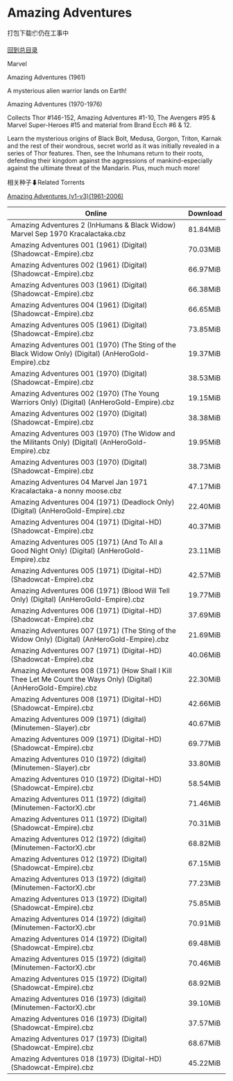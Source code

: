 # Amazing Adventures

打包下载📦仍在工事中

[回到总目录](/Catalogs.md)

Marvel

Amazing Adventures (1961)

A mysterious alien warrior lands on Earth!



Amazing Adventures (1970-1976)

Collects Thor #146-152, Amazing Adventures #1-10, The Avengers #95 & Marvel Super-Heroes #15 and material from Brand Ecch #6 & 12.



Learn the mysterious origins of Black Bolt, Medusa, Gorgon, Triton, Karnak and the rest of their wondrous, secret world as it was initially revealed in a series of Thor features. Then, see the Inhumans return to their roots, defending their kingdom against the aggressions of mankind-especially against the ultimate threat of the Mandarin. Plus, much much more!





相关种子⬇Related Torrents

[Amazing Adventures (v1-v3)(1961-2006)](https://github.com/alicewish/markdown/blob/master/torrent/Amazing-Adventures--v1-v3--1961-2006.md)

Online | Download
--- | ---
Amazing Adventures 2 (InHumans & Black Widow) Marvel Sep 1970 Kracalactaka.cbz | 81.84MiB
Amazing Adventures 001 (1961) (Digital) (Shadowcat-Empire).cbz | 70.03MiB
Amazing Adventures 002 (1961) (Digital) (Shadowcat-Empire).cbz | 66.97MiB
Amazing Adventures 003 (1961) (Digital) (Shadowcat-Empire).cbz | 66.38MiB
Amazing Adventures 004 (1961) (Digital) (Shadowcat-Empire).cbz | 66.65MiB
Amazing Adventures 005 (1961) (Digital) (Shadowcat-Empire).cbz | 73.85MiB
Amazing Adventures 001 (1970) (The Sting of the Black Widow Only) (Digital) (AnHeroGold-Empire).cbz | 19.37MiB
Amazing Adventures 001 (1970) (Digital) (Shadowcat-Empire).cbz | 38.53MiB
Amazing Adventures 002 (1970) (The Young Warriors Only) (Digital) (AnHeroGold-Empire).cbz | 19.15MiB
Amazing Adventures 002 (1970) (Digital) (Shadowcat-Empire).cbz | 38.38MiB
Amazing Adventures 003 (1970) (The Widow and the Militants Only) (Digital) (AnHeroGold-Empire).cbz | 19.95MiB
Amazing Adventures 003 (1970) (Digital) (Shadowcat-Empire).cbz | 38.73MiB
Amazing Adventures 04 Marvel Jan 1971 Kracalactaka-a nonny moose.cbz | 47.17MiB
Amazing Adventures 004 (1971) (Deadlock Only) (Digital) (AnHeroGold-Empire).cbz | 22.40MiB
Amazing Adventures 004 (1971) (Digital-HD) (Shadowcat-Empire).cbz | 40.37MiB
Amazing Adventures 005 (1971) (And To All a Good Night Only) (Digital) (AnHeroGold-Empire).cbz | 23.11MiB
Amazing Adventures 005 (1971) (Digital-HD) (Shadowcat-Empire).cbz | 42.57MiB
Amazing Adventures 006 (1971) (Blood Will Tell Only) (Digital) (AnHeroGold-Empire).cbz | 19.77MiB
Amazing Adventures 006 (1971) (Digital-HD) (Shadowcat-Empire).cbz | 37.69MiB
Amazing Adventures 007 (1971) (The Sting of the Widow Only) (Digital) (AnHeroGold-Empire).cbz | 21.69MiB
Amazing Adventures 007 (1971) (Digital-HD) (Shadowcat-Empire).cbz | 40.06MiB
Amazing Adventures 008 (1971) (How Shall I Kill Thee Let Me Count the Ways Only) (Digital) (AnHeroGold-Empire).cbz | 22.30MiB
Amazing Adventures 008 (1971) (Digital-HD) (Shadowcat-Empire).cbz | 42.66MiB
Amazing Adventures 009 (1971) (digital) (Minutemen-Slayer).cbr | 40.67MiB
Amazing Adventures 009 (1971) (Digital-HD) (Shadowcat-Empire).cbz | 69.77MiB
Amazing Adventures 010 (1972) (digital) (Minutemen-Slayer).cbr | 33.80MiB
Amazing Adventures 010 (1972) (Digital-HD) (Shadowcat-Empire).cbz | 58.54MiB
Amazing Adventures 011 (1972) (digital) (Minutemen-FactorX).cbr | 71.46MiB
Amazing Adventures 011 (1972) (Digital) (Shadowcat-Empire).cbz | 70.31MiB
Amazing Adventures 012 (1972) (digital) (Minutemen-FactorX).cbr | 68.82MiB
Amazing Adventures 012 (1972) (Digital) (Shadowcat-Empire).cbz | 67.15MiB
Amazing Adventures 013 (1972) (digital) (Minutemen-FactorX).cbr | 77.23MiB
Amazing Adventures 013 (1972) (Digital) (Shadowcat-Empire).cbz | 75.85MiB
Amazing Adventures 014 (1972) (digital) (Minutemen-FactorX).cbr | 70.91MiB
Amazing Adventures 014 (1972) (Digital) (Shadowcat-Empire).cbz | 69.48MiB
Amazing Adventures 015 (1972) (digital) (Minutemen-FactorX).cbr | 70.46MiB
Amazing Adventures 015 (1972) (Digital) (Shadowcat-Empire).cbz | 68.92MiB
Amazing Adventures 016 (1973) (digital) (Minutemen-FactorX).cbr | 39.10MiB
Amazing Adventures 016 (1973) (Digital) (Shadowcat-Empire).cbz | 37.57MiB
Amazing Adventures 017 (1973) (Digital) (Shadowcat-Empire).cbz | 68.67MiB
Amazing Adventures 018 (1973) (Digital-HD) (Shadowcat-Empire).cbz | 45.22MiB